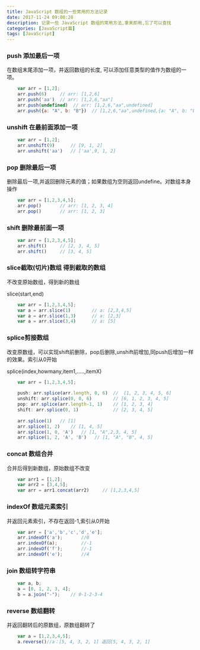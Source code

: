 ```yaml
---
title: JavaScript 数组的一些常用的方法记录
date: 2017-11-24 09:00:28
description: 记录一些 JavaScript 数组的常用方法,拿来即用,忘了可以查找
categories: [JavaScript篇]
tags: [JavaScript]
---
```

<!-- more -->
### push 添加最后一项

在数组末尾添加一项，并返回数组的长度, 可以添加任意类型的值作为数组的一项。

``` javascript
    var arr = [1,2];
    arr.push(6)     // arr: [1,2,6]
    arr.push('aa')  // arr: [1,2,6,"aa"]
    arr.push(undefined)  // arr: [1,2,6,"aa",undefined]
    arr.push({a: "A", b: "B"})  // [1,2,6,"aa",undefined,{a: "A", b: "B"}]
```

### unshift 在最前面添加一项

``` javascript
    var arr = [1,2];
    arr.unshift(9)      // [9, 1, 2]
    arr.unshift('aa')   // ['aa',9, 1, 2]
```

### pop 删除最后一项

删除最后一项,并返回删除元素的值；如果数组为空则返回undefine。对数组本身操作

``` javascript
    var arr = [1,2,3,4,5];
    arr.pop()       // arr: [1, 2, 3, 4]
    arr.pop()       // arr: [1, 2, 3]
```

### shift 删除最前面一项

``` javascript
    var arr = [1,2,3,4,5];
    arr.shift()     // [2, 3, 4, 5]
    arr.shift()     // [3, 4, 5]
```

### slice截取(切片)数组 得到截取的数组

不改变原始数组，得到新的数组

slice(start,end)

``` javascript
    var arr = [1,2,3,4,5];
    var a = arr.slice(1)        // a: [2,3,4,5]
    var a = arr.slice(1,3)      // a: [2,3]
    var a = arr.slice(3,4)      // a: [5]
```


### splice剪接数组

改变原数组，可以实现shift前删除，pop后删除,unshift前增加,同push后增加一样的效果。索引从0开始

splice(index,howmany,item1,.....,itemX)

``` javascript
    var arr = [1,2,3,4,5];
    
    push: arr.splice(arr.length, 0, 6)  //  [1, 2, 3, 4, 5, 6]
    unshift: arr.splice(0, 0, 6)        // [6, 1, 2, 3, 4, 5]
    pop: arr.splice(arr.length-1, 1)    // [1, 2, 3, 4]
    shift: arr.splice(0, 1)             // [2, 3, 4, 5]
    
    arr.splice(1)   // [1]
    arr.splice(1, 2)    // [1, 4, 5]
    arr.splice(1, 0, 'A')   // [1, "A",2,3, 4, 5]
    arr.splice(1, 2, 'A', 'B')   // [1, "A", "B", 4, 5]
```

### concat 数组合并

合并后得到新数组，原始数组不改变

``` javascript
    var arr1 = [1,2];
    var arr2 = [3,4,5];
    var arr = arr1.concat(arr2)     // [1,2,3,4,5]
```

### indexOf 数组元素索引

并返回元素索引，不存在返回-1,索引从0开始

``` javascript
    var arr = ['a','b','c','d','e']; 
    arr.indexOf('a');       //0
    arr.indexOf(a);         //-1
    arr.indexOf('f');       //-1
    arr.indexOf('e');       //4
```

### join 数组转字符串

``` javascript
    var a, b;
    a = [0, 1, 2, 3, 4];
    b = a.join("-");    // 0-1-2-3-4
```


### reverse 数组翻转

并返回翻转后的原数组，原数组翻转了

``` javascript
    var a = [1,2,3,4,5]; 
    a.reverse()//a：[5, 4, 3, 2, 1] 返回[5, 4, 3, 2, 1]
```

